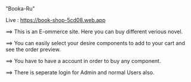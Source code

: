 "Booka-Ru"
 
 Live : https://book-shop-5cd08.web.app
 
==> This is an E-ommerce site. Here you can buy different verious novel.

==> You can easily select your desire components to add to your cart and see the order preview.

==> You have to have a account in order to buy any component.

==> There is seperate login for Admin and normal Users also.